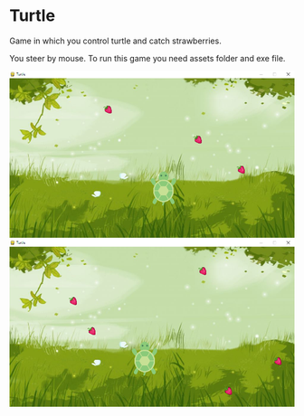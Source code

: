# Turtle
Game in which you control turtle and catch strawberries.

You steer by mouse. To run this game you need assets folder and exe file.

![](https://github.com/pl1000100/Turtle/blob/main/images/Screenshot_1.png?raw=true)
![](https://github.com/pl1000100/Turtle/blob/main/images/Screenshot_2.png?raw=true)
